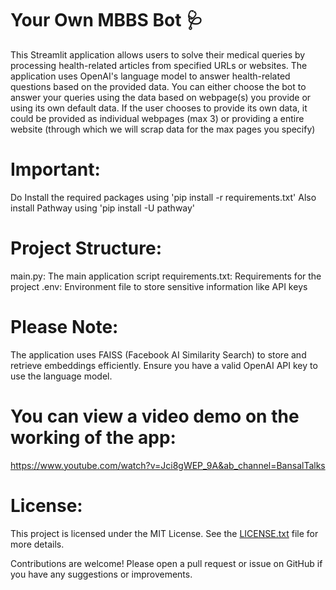 # Your Own MBBS Bot 🩺

This Streamlit application allows users to solve their medical queries by processing health-related articles from specified URLs or websites. The application uses OpenAI's language model to answer health-related questions based on the provided data.
You can either choose the bot to answer your queries using the data based on webpage(s) you provide or using its own default data.
If the user chooses to provide its own data, it could be provided as individual webpages (max 3) or providing a entire website (through which we will scrap data for the max pages you specify)

# Important:

Do Install the required packages using 'pip install -r requirements.txt'
Also install Pathway using 'pip install -U pathway'

# Project Structure:

main.py: The main application script
requirements.txt: Requirements for the project
.env: Environment file to store sensitive information like API keys

# Please Note:
The application uses FAISS (Facebook AI Similarity Search) to store and retrieve embeddings efficiently.
Ensure you have a valid OpenAI API key to use the language model.

# You can view a video demo on the working of the app:
https://www.youtube.com/watch?v=Jci8gWEP_9A&ab_channel=BansalTalks

# License:
This project is licensed under the MIT License. See the [LICENSE.txt](LICENSE.txt) file for more details.

Contributions are welcome! Please open a pull request or issue on GitHub if you have any suggestions or improvements.
